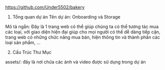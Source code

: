 https://github.com/Under5502/bakery

1. Tổng quan dự án
   Tên dự án: Onboarding và Storage

Mô tả ngắn: Đây là 1 trang web có thể giúp chúng ta có thể tương tác mua các loại, với giao diện hiện đại giúp cho mọi người có thể dễ dàng tiếp cận, trang web có những chức năng mua bán, hiện thông tin và thành phần các loại sản phẩm, ...

2. Cấu Trúc Thư Mục

assets/: đây là nơi chứa các ảnh và video được sử dụng trong dự án

